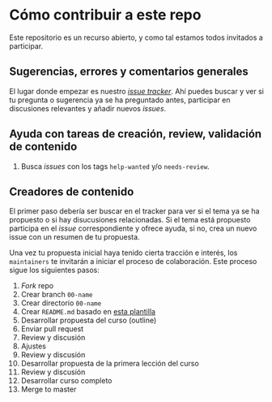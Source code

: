 # Cómo contribuir a este repo

Este repositorio es un recurso abierto, y como tal estamos todos invitados a
participar.

## Sugerencias, errores y comentarios generales

El lugar donde empezar es nuestro
[_issue tracker_](https://github.com/Laboratoria/curricula-js/issues). Ahí
puedes buscar y ver si tu pregunta o sugerencia ya se ha preguntado antes,
participar en discusiones relevantes y añadir nuevos _issues_.

## Ayuda con tareas de creación, review, validación de contenido

1. Busca _issues_ con los tags `help-wanted` y/o `needs-review`.

## Creadores de contenido

El primer paso debería ser buscar en el tracker para ver si el tema ya se ha
propuesto o si hay disucusiones relacionadas. Si el tema está propuesto
participa en el _issue_ correspondiente y ofrece ayuda, si no, crea un nuevo
issue con un resumen de tu propuesta.

Una vez tu propuesta inicial haya tenido cierta tracción e interés, los
`maintainers` te invitarán a iniciar el proceso de colaboración. Este proceso
sigue los siguientes pasos:

1. _Fork_ repo
2. Crear branch `00-name`
3. Crear directorio `00-name`
4. Crear `README.md` basado en [esta plantilla](#)
5. Desarrollar propuesta del curso (outline)
6. Enviar pull request
7. Review y discusión
8. Ajustes
9. Review y discusión
10. Desarrollar propuesta de la primera lección del curso
11. Review y discusión
12. Desarrollar curso completo
13. Merge to master
